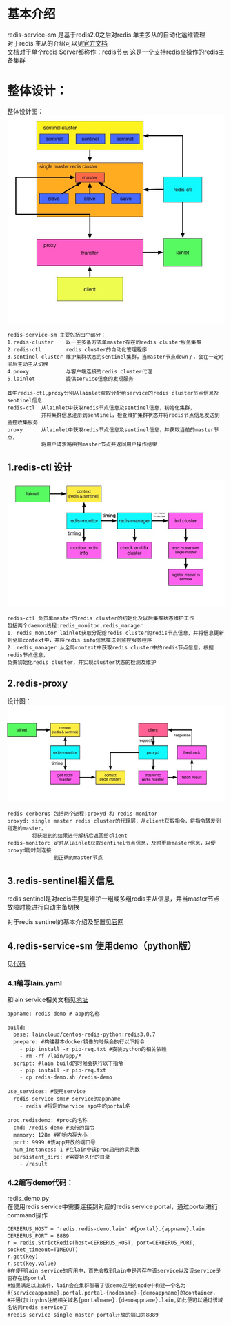 # 基本介绍

redis-service-sm 是基于redis2.0之后对redis 单主多从的自动化运维管理<br/>
对于redis 主从的介绍可以见[官方文档](http://redis.io/topics/replication)<br/>
文档对于单个redis Server都称作：redis节点
这是一个支持redis全操作的redis主备集群

# 整体设计：
整体设计图：
![redis-service-sm](img/redis-service-sm/redis-service-sm.jpg)

```
redis-service-sm 主要包括四个部分：
1.redis-cluster    以一主多备方式单master存在的redis cluster服务集群
2.redis-ctl        redis cluster的自动化管理程序
3.sentinel cluster 维护集群状态的sentinel集群，当master节点down了，会在一定时间后主动主从切换
4.proxy            与客户端连接的redis cluster代理
5.lainlet          提供service信息的发现服务

其中redis-ctl,proxy分别从lainlet获取分配给service的redis cluster节点信息及sentinel信息
redis-ctl  从lainlet中获取redis节点信息及sentinel信息，初始化集群，
           并将集群信息注册到sentinel，检查维护集群状态并将redis节点信息发送到监控收集服务
proxy      从lainlet中获取redis节点信息及sentinel信息，并获取当前的master节点，
		   将用户请求路由到master节点并返回用户操作结果
```

## 1.redis-ctl 设计
![redis-ctl](img/redis-service-sm/redis-ctl.jpg)

```
redis-ctl 负责单master的redis cluster的初始化及以后集群状态维护工作
包括两个daemon线程:redis_monitor,redis_manager
1. redis_monitor lainlet获取分配给redis cluster的redis节点信息，并将信息更新到全局context中，并将redis info信息推送到监控服务程序
2. redis_manager 从全局context中获取redis cluster中的redis节点信息，根据redis节点信息，
负责初始化redis cluster，并实现cluster状态的检测及维护
```


## 2.redis-proxy
设计图：
![redis-proxy](img/redis-service-sm/redis-proxy.jpg)

```
redis-cerberus 包括两个进程:proxyd 和 redis-monitor
proxyd: single master redis cluster的代理层，从client获取指令，将指令转发到指定的master，
        将获取到的结果进行解析后返回给client
redis-monitor: 定时从lainlet获取sentinel节点信息，及时更新master信息，以便proxyd能时刻连接
               到正确的master节点
```

## 3.redis-sentinel相关信息
redis sentinel是对redis主要是维护一组或多组redis主从信息，并当master节点故障时能进行自动主备切换


对于redis sentinel的基本介绍及配置见[官网](http://redis.io/topics/sentinel)


## 4.redis-service-sm 使用demo（python版）
见[代码](https://github.com/laincloud/redis-service-sm)

### 4.1编写lain.yaml
和lain service相关文档见[地址](../usermanual/service.md)

```
appname: redis-demo # app的名称

build:
  base: laincloud/centos-redis-python:redis3.0.7
  prepare: #构建基本docker镜像的时候会执行以下指令
    - pip install -r pip-req.txt #安装python的相关依赖
    - rm -rf /lain/app/*
  script: #lain build的时候会执行以下指令
    - pip install -r pip-req.txt
    - cp redis-demo.sh /redis-demo

use_services: #使用service
  redis-service-sm:# service的appname
    - redis #指定的service app中的portal名

proc.redisdemo: #proc的名称
  cmd: /redis-demo #执行的指令
  memory: 128m #初始内存大小
  port: 9999 #该app开放的端口号
  num_instances: 1 #在lain中该proc启用的实例数
  persistent_dirs: #需要持久化的目录
    - /result
```

### 4.2编写demo代码：
redis_demo.py<br/>
在使用redis service中需要连接到对应的redis service portal，通过portal进行command操作

```
CERBERUS_HOST = 'redis.redis-demo.lain' #{portal}.{appname}.lain
CERBERUS_PORT = 8889
r = redis.StrictRedis(host=CERBERUS_HOST, port=CERBERUS_PORT, socket_timeout=TIMEOUT)
r.get(key)
r.set(key,value)
#在使用lain service的应用中，首先会找到lain中是否存在该service以及该service是否存在该portal
#如果满足以上条件，lain会在集群部署了该demo应用的node中构建一个名为
#{serviceappname}.portal.portal-{nodename}-{demoappname}的container，
#并通过tinydns注册相关域名{portalname}.{demoappname}.lain,如此便可以通过该域名访问redis service了
#redis service single master portal开放的端口为8889
```
